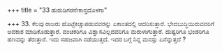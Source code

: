 +++
title = "33 ಹುರುಡಿಗರನೇಕಾನ್ತದೊಳಗಾ"

+++
33. ಕೆಲವು ರಾಜರು ಹೊಟ್ಟೆಕಿಚ್ಚುಪಡುವವರನ್ನು ಏಕಾಂತದಲ್ಲಿ ಆದರಿಸುತ್ತಾರೆ. ಭೇದಬುದ್ಧಿಯಿರುವವರಿಗೆ ಅವಕಾಶ ಮಾಡಿಕೊಡುತ್ತಾರೆ. ವಂಚಕರಿಗೂ ವಿಶ್ವಾಸವಿಲ್ಲದವರಿಗೂ ಮರುಳಾಗುತ್ತಾರೆ. ದುಷ್ಟರಿಗೂ ಭಂಡರಿಗೂ ಹಣವನ್ನು ತೆರುತ್ತಾರೆ. ಇದು ಸಹಜವಾಗಿ ನಡೆಯುತ್ತದೆ. ಇದರ ಬಗ್ಗೆ ನಿನ್ನ ಮನಸ್ಸು ಏನೆನ್ನುತ್ತದೆ ?